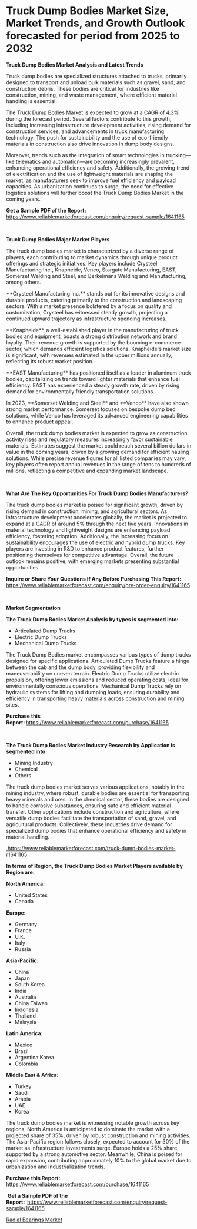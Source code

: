 <p><h1>Truck Dump Bodies Market Size, Market Trends, and Growth Outlook forecasted for period from 2025 to 2032</h1></p><p><strong>Truck Dump Bodies Market Analysis and Latest Trends</strong></p>
<p><p>Truck dump bodies are specialized structures attached to trucks, primarily designed to transport and unload bulk materials such as gravel, sand, and construction debris. These bodies are critical for industries like construction, mining, and waste management, where efficient material handling is essential. </p><p>The Truck Dump Bodies Market is expected to grow at a CAGR of 4.3% during the forecast period. Several factors contribute to this growth, including increasing infrastructure development activities, rising demand for construction services, and advancements in truck manufacturing technology. The push for sustainability and the use of eco-friendly materials in construction also drive innovation in dump body designs.</p><p>Moreover, trends such as the integration of smart technologies in trucking—like telematics and automation—are becoming increasingly prevalent, enhancing operational efficiency and safety. Additionally, the growing trend of electrification and the use of lightweight materials are shaping the market, as manufacturers seek to improve fuel efficiency and payload capacities. As urbanization continues to surge, the need for effective logistics solutions will further boost the Truck Dump Bodies Market in the coming years.</p></p>
<p><strong>Get a Sample PDF of the Report:&nbsp;</strong> <a href="https://www.reliablemarketforecast.com/enquiry/request-sample/1641165?utm_campaign=2747&utm_medium=2&utm_source=Github&utm_content=ia&utm_term=22022025&utm_id=truck-dump-bodies">https://www.reliablemarketforecast.com/enquiry/request-sample/1641165</a></p>
<p>&nbsp;</p>
<p><strong>Truck Dump Bodies Major Market Players</strong></p>
<p><p>The truck dump bodies market is characterized by a diverse range of players, each contributing to market dynamics through unique product offerings and strategic initiatives. Key players include Crysteel Manufacturing Inc., Knapheide, Venco, Stargate Manufacturing, EAST, Somerset Welding and Steel, and Berkelmans Welding and Manufacturing, among others.</p><p>**Crysteel Manufacturing Inc.** stands out for its innovative designs and durable products, catering primarily to the construction and landscaping sectors. With a market presence bolstered by a focus on quality and customization, Crysteel has witnessed steady growth, projecting a continued upward trajectory as infrastructure spending increases.</p><p>**Knapheide**, a well-established player in the manufacturing of truck bodies and equipment, boasts a strong distribution network and brand loyalty. Their revenue growth is supported by the booming e-commerce sector, which demands efficient logistics solutions. Knapheide's market size is significant, with revenues estimated in the upper millions annually, reflecting its robust market position.</p><p>**EAST Manufacturing** has positioned itself as a leader in aluminum truck bodies, capitalizing on trends toward lighter materials that enhance fuel efficiency. EAST has experienced a steady growth rate, driven by rising demand for environmentally friendly transportation solutions.</p><p>In 2023, **Somerset Welding and Steel** and **Venco** have also shown strong market performance. Somerset focuses on bespoke dump bed solutions, while Venco has leveraged its advanced engineering capabilities to enhance product appeal.</p><p>Overall, the truck dump bodies market is expected to grow as construction activity rises and regulatory measures increasingly favor sustainable materials. Estimates suggest the market could reach several billion dollars in value in the coming years, driven by a growing demand for efficient hauling solutions. While precise revenue figures for all listed companies may vary, key players often report annual revenues in the range of tens to hundreds of millions, reflecting a competitive and expanding market landscape.</p></p>
<p>&nbsp;</p>
<p><strong>What Are The Key Opportunities For Truck Dump Bodies Manufacturers?</strong></p>
<p><p>The truck dump bodies market is poised for significant growth, driven by rising demand in construction, mining, and agricultural sectors. As infrastructure development accelerates globally, the market is projected to expand at a CAGR of around 5% through the next five years. Innovations in material technology and lightweight designs are enhancing payload efficiency, fostering adoption. Additionally, the increasing focus on sustainability encourages the use of electric and hybrid dump trucks. Key players are investing in R&D to enhance product features, further positioning themselves for competitive advantage. Overall, the future outlook remains positive, with emerging markets presenting substantial opportunities.</p></p>
<p><strong>Inquire or Share Your Questions If Any Before Purchasing This Report:</strong> <a href="https://www.reliablemarketforecast.com/enquiry/pre-order-enquiry/1641165?utm_campaign=2747&utm_medium=2&utm_source=Github&utm_content=ia&utm_term=22022025&utm_id=truck-dump-bodies">https://www.reliablemarketforecast.com/enquiry/pre-order-enquiry/1641165</a></p>
<p>&nbsp;</p>
<p><strong>Market Segmentation</strong></p>
<p><strong>The Truck Dump Bodies Market Analysis by types is segmented into:</strong></p>
<p><ul><li>Articulated Dump Trucks</li><li>Electric Dump Trucks</li><li>Mechanical Dump Trucks</li></ul></p>
<p><p>The Truck Dump Bodies market encompasses various types of dump trucks designed for specific applications. Articulated Dump Trucks feature a hinge between the cab and the dump body, providing flexibility and maneuverability on uneven terrain. Electric Dump Trucks utilize electric propulsion, offering lower emissions and reduced operating costs, ideal for environmentally conscious operations. Mechanical Dump Trucks rely on hydraulic systems for lifting and dumping loads, ensuring durability and efficiency in transporting heavy materials across construction and mining sites.</p></p>
<p><strong>Purchase this Report:&nbsp;</strong><a href="https://www.reliablemarketforecast.com/purchase/1641165?utm_campaign=2747&utm_medium=2&utm_source=Github&utm_content=ia&utm_term=22022025&utm_id=truck-dump-bodies">https://www.reliablemarketforecast.com/purchase/1641165</a></p>
<p>&nbsp;</p>
<p><strong>The Truck Dump Bodies Market Industry Research by Application is segmented into:</strong></p>
<p><ul><li>Mining Industry</li><li>Chemical</li><li>Others</li></ul></p>
<p><p>The truck dump bodies market serves various applications, notably in the mining industry, where robust, durable bodies are essential for transporting heavy minerals and ores. In the chemical sector, these bodies are designed to handle corrosive substances, ensuring safe and efficient material transfer. Other applications include construction and agriculture, where versatile dump bodies facilitate the transportation of sand, gravel, and agricultural products. Collectively, these industries drive demand for specialized dump bodies that enhance operational efficiency and safety in material handling.</p></p>
<p><a href="https://www.reliablemarketforecast.com/truck-dump-bodies-market-r1641165?utm_campaign=2747&utm_medium=2&utm_source=Github&utm_content=ia&utm_term=22022025&utm_id=truck-dump-bodies">&nbsp;https://www.reliablemarketforecast.com/truck-dump-bodies-market-r1641165</a></p>
<p><strong>In terms of Region, the Truck Dump Bodies Market Players available by Region are:</strong></p>
<p>
    <p> <strong> North America: </strong>
        <ul>
            <li>United States</li>
            <li>Canada</li>
        </ul>
        </p> 
    <p> <strong> Europe: </strong>
        <ul>
            <li>Germany</li>
            <li>France</li>
            <li>U.K.</li>
            <li>Italy</li>
            <li>Russia</li>
        </ul>
        </p> 
    <p> <strong> Asia-Pacific: </strong>
        <ul>
            <li>China</li>
            <li>Japan</li>
            <li>South Korea</li>
            <li>India</li>
            <li>Australia</li>
            <li>China Taiwan</li>
            <li>Indonesia</li>
            <li>Thailand</li>
            <li>Malaysia</li>
        </ul>
        </p> 
    <p> <strong> Latin America: </strong>
        <ul>
            <li>Mexico</li>
            <li>Brazil</li>
            <li>Argentina Korea</li>
            <li>Colombia</li>
        </ul>
        </p> 
    <p> <strong> Middle East & Africa: </strong>
        <ul>
            <li>Turkey</li>
            <li>Saudi</li>
            <li>Arabia</li>
            <li>UAE</li>
            <li>Korea</li>
        </ul>
    </p>
    </p>
<p><p>The truck dump bodies market is witnessing notable growth across key regions. North America is anticipated to dominate the market with a projected share of 35%, driven by robust construction and mining activities. The Asia-Pacific region follows closely, expected to account for 30% of the market as infrastructure investments surge. Europe holds a 25% share, supported by a strong automotive sector. Meanwhile, China is poised for rapid expansion, contributing approximately 10% to the global market due to urbanization and industrialization trends.</p></p>
<p><strong>Purchase this Report: </strong><a href="https://www.reliablemarketforecast.com/purchase/1641165?utm_campaign=2747&utm_medium=2&utm_source=Github&utm_content=ia&utm_term=22022025&utm_id=truck-dump-bodies">https://www.reliablemarketforecast.com/purchase/1641165</a></p>
<p>&nbsp;<strong>Get a Sample PDF of the Report:&nbsp;&nbsp;</strong><a href="https://www.reliablemarketforecast.com/enquiry/request-sample/1641165?utm_campaign=2747&utm_medium=2&utm_source=Github&utm_content=ia&utm_term=22022025&utm_id=truck-dump-bodies">https://www.reliablemarketforecast.com/enquiry/request-sample/1641165</a></p>
<p><strong></strong></p>
<p><p><a href="https://github.com/berbelsagwan/Market-Research-Report-List-1/blob/main/radial-bearings-market.md?utm_campaign=2747&utm_medium=2&utm_source=Github&utm_content=ia&utm_term=22022025&utm_id=truck-dump-bodies">Radial Bearings Market</a></p></p>